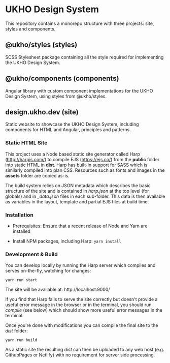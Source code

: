 # UKHO Design System

This repository contains a monorepo structure with three projects: site, styles and components.

## @ukho/styles (styles)

SCSS Stylesheet package containing all the style required for implementing the UKHO Design System.

## @ukho/components (components)

Angular library with custom component implementations for the UKHO Design System, using styles from @ukho/styles.

## design.ukho.dev (site)

Static website to showcase the UKHO Design System, including components for HTML and Angular, principles and patterns.

### Static HTML Site
This project uses a Node based static site generator called Harp (http://harpjs.com/)
to compile EJS (https://ejs.co/) from the **public** folder into static HTML in **dist**. 
Harp has built-in support for SASS which is similarly compiled into plan CSS. Resources 
such as fonts and images in the **assets** folder are copied as-is.

The build system relies on JSON metadata which describes the basic structure of the site
and is contained in *harp.json* at the top level (for globals) and in *_data.json* files
in each sub-folder. This data is then available as variables in the layout, template and
partial EJS files at build time.

### Installation
- Prerequisites: Ensure that a recent release of Node and Yarn are installed

- Install NPM packages, including Harp: `yarn install` 

### Development & Build

You can develop locally by running the Harp server which compiles and serves on-the-fly,
watching for changes:

`yarn run start` 

The site will be available at: http://localhost:9000/

If you find that Harp fails to serve the site correctly but doesn't provide a useful
error message in the browser or in the terminal, you should run *compile* (see below)
which should show more useful error messages in the terminal.  

Once you're done with modifications you can compile the final site to the *dist* folder:

`yarn run build`

As a static site the resulting *dist* can then be uploaded to any web host 
(e.g. GithubPages or Netlify) with no requirement for server side processing. 
